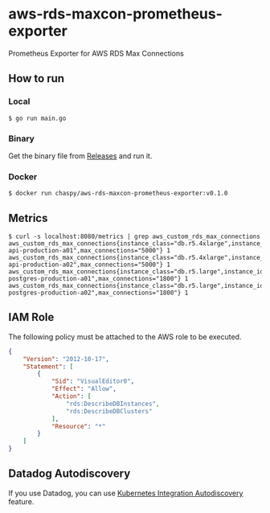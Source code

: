# aws-rds-maxcon-prometheus-exporter
Prometheus Exporter for AWS RDS Max Connections

## How to run

### Local

```
$ go run main.go
```

### Binary

Get the binary file from [Releases](https://github.com/chaspy/aws-rds-maxcon-prometheus-exporter/releases) and run it.

### Docker

```
$ docker run chaspy/aws-rds-maxcon-prometheus-exporter:v0.1.0
```

## Metrics

```
$ curl -s localhost:8080/metrics | grep aws_custom_rds_max_connections
aws_custom_rds_max_connections{instance_class="db.r5.4xlarge",instance_identifier="postgres-api-production-a01",max_connections="5000"} 1
aws_custom_rds_max_connections{instance_class="db.r5.4xlarge",instance_identifier="postgres-api-production-a02",max_connections="5000"} 1
aws_custom_rds_max_connections{instance_class="db.r5.large",instance_identifier="test-postgres-production-a01",max_connections="1800"} 1
aws_custom_rds_max_connections{instance_class="db.r5.large",instance_identifier="test-postgres-production-a02",max_connections="1800"} 1
```

## IAM Role

The following policy must be attached to the AWS role to be executed.

```json
{
    "Version": "2012-10-17",
    "Statement": [
        {
            "Sid": "VisualEditor0",
            "Effect": "Allow",
            "Action": [
                "rds:DescribeDBInstances",
                "rds:DescribeDBClusters"
            ],
            "Resource": "*"
        }
    ]
}
```

## Datadog Autodiscovery

If you use Datadog, you can use [Kubernetes Integration Autodiscovery](https://docs.datadoghq.com/agent/kubernetes/integrations/?tab=kubernetes) feature.

